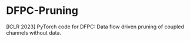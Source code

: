 # DFPC-Pruning
[ICLR 2023] PyTorch code for DFPC: Data flow driven pruning of coupled channels without data.
